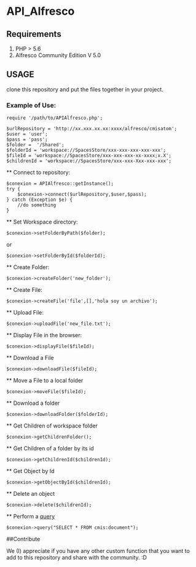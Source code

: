 # API_Alfresco

## Requirements

1. PHP > 5.6 
2. Alfresco Community Edition V 5.0

## USAGE

clone this repository and put the files together in your project.

### Example  of Use:

    require '/path/to/APIAlfresco.php';

    $urlRepository = 'http://xx.xxx.xx.xx:xxxx/alfresco/cmisatom';
    $user = 'user';
    $pass = 'pass';
    $folder =  '/Shared';
    $folderId = 'workspace://SpacesStore/xxx-xxx-xxx-xxx-xxx';
    $fileId = 'workspace://SpacesStore/xxx-xxx-xxx-xx-xxxx;x.X';
    $childrenId = 'workspace://SpacesStore/xxx-xxx-Xxx-xxx-xxx';

** Connect to repository:

    $conexion = APIAlfresco::getInstance();
    try {
        $conexion->connect($urlRepository,$user,$pass); 
    } catch (Exception $e) {
        //do something
    }

** Set Workspace directory:

    $conexion->setFolderByPath($folder);

or

    $conexion->setFolderById($folderId);

** Create Folder:

    $conexion->createFolder('new_folder');

** Create File:

    $conexion->createFile('file',[],'hola soy un archivo');

** Upload File:

    $conexion->uploadFile('new_file.txt');

** Display File in the browser:

    $conexion->displayFile($fileId);

** Download a File

    $conexion->downloadFile($fileId);

** Move a File to a local folder

    $conexion->moveFile($fileId);

** Download a folder

    $conexion->downloadFolder($folderId);

** Get Children of workspace folder

    $conexion->getChildrenFolder();

** Get Children of a folder by its id

    $conexion->getChildrenId($childrenId);

** Get Object by Id

    $conexion->getObjectById($childrenId);

** Delete an object

    $conexion->delete($childrenId);

** Perform a [query](https://wiki.alfresco.com/wiki/CMIS_Query_Language)

    $conexion->query("SELECT * FROM cmis:document");


##Contribute

We (I) appreciate if you have any other custom function that you want to add to this repository and share with the community. :D


